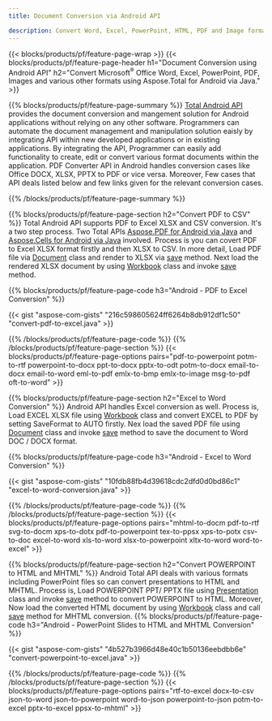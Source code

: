 ```yaml
---
title: Document Conversion via Android API 

description: Convert Word, Excel, PowerPoint, HTML, PDF and Image formats using Android conversion API. Android convert Office docx, xlsx, pptx to PDF. 
---
```


{{< blocks/products/pf/feature-page-wrap >}}
{{< blocks/products/pf/feature-page-header h1="Document Conversion using Android API" h2="Convert Microsoft<sup>&reg;</sup> Office Word, Excel, PowerPoint, PDF, Images and various other formats using Aspose.Total for Android via Java." >}}

{{% blocks/products/pf/feature-page-summary %}}
[Total Android API](https://products.aspose.com/total/android-java/) provides the document conversion and mangement solution for Android applications without relying on any other software. Programmers can automate the document management and manipulation solution eaisly by integrating API within new developed applications or in existing applications. By integrating the API, Programmer can easily add functionality to create, edit or convert various format documents within the application. PDF Converter API in Android handles conversion cases like Office DOCX, XLSX, PPTX to PDF or vice versa. Moreover, Few cases that API deals listed below and few links given for the relevant conversion cases. 

{{% /blocks/products/pf/feature-page-summary  %}}

{{% blocks/products/pf/feature-page-section  h2="Convert PDF to CSV" %}}
Total Android API supports PDF to Excel XLSX and CSV conversion. It's a two step process. Two Total APIs [Aspose.PDF for Android via Java](https://products.aspose.com/pdf/android-java/) and [Aspose.Cells for Android via Java](https://products.aspose.com/cells/android-java/) involved. Process is you can covert PDF to Excel XLSX format firstly and then XLSX to CSV. In more detail, Load PDF file via [Document](https://reference.aspose.com/pdf/java/com.aspose.pdf/Document) class and render to XLSX via [save](https://reference.aspose.com/pdf/java/com.aspose.pdf/Document#save-java.lang.String-com.aspose.pdf.SaveOptions-) method. Next load the rendered XLSX document by using [Workbook](https://reference.aspose.com/cells/java/com.aspose.cells/Workbook) class and invoke [save](https://reference.aspose.com/cells/java/com.aspose.cells/workbook#save(java.lang.String,%20com.aspose.cells.SaveOptions)) method.

{{% blocks/products/pf/feature-page-code h3="Android - PDF to Excel Conversion" %}}

{{< gist "aspose-com-gists" "216c598605624ff6264b8db912df1c50" "convert-pdf-to-excel.java" >}}

{{% /blocks/products/pf/feature-page-code  %}}
{{% /blocks/products/pf/feature-page-section %}}
{{< blocks/products/pf/feature-page-options pairs="pdf-to-powerpoint potm-to-rtf powerpoint-to-docx ppt-to-docx pptx-to-odt potm-to-docx email-to-docx email-to-word eml-to-pdf emlx-to-bmp emlx-to-image msg-to-pdf oft-to-word" >}}


{{% blocks/products/pf/feature-page-section  h2="Excel to Word Conversion" %}}
Android API handles Excel conversion as well. Process is, Load EXCEL XLSX file using [Workbook](https://reference.aspose.com/cells/java/com.aspose.cells/Workbook) class and convert EXCEL to PDF by setting SaveFormat to AUTO firstly. Nex load the saved PDF file using [Document](https://reference.aspose.com/pdf/java/com.aspose.pdf/Document) class and invoke [save](https://reference.aspose.com/pdf/java/com.aspose.pdf/Document#save-java.lang.String-com.aspose.pdf.SaveOptions-) method to save the document to Word DOC / DOCX format.

{{% blocks/products/pf/feature-page-code h3="Android - Excel to Word Conversion" %}}

{{< gist "aspose-com-gists" "10fdb88fb4d39618cdc2dfd0d0bd86c1" "excel-to-word-conversion.java" >}}

{{% /blocks/products/pf/feature-page-code  %}}
{{% /blocks/products/pf/feature-page-section %}}
{{< blocks/products/pf/feature-page-options pairs="mhtml-to-docm pdf-to-rtf svg-to-docm xps-to-dotx pdf-to-powerpoint tex-to-ppsx xps-to-potx csv-to-doc excel-to-word xls-to-word xlsx-to-powerpoint xltx-to-word word-to-excel" >}}

{{% blocks/products/pf/feature-page-section  h2="Convert POWERPOINT to HTML and MHTML" %}}
Android Total API deals with various formats including PowerPoint files so can convert presentations to HTML and MHTML. Process is, Load POWERPOINT PPT/ PPTX file using [Presentation](https://reference.aspose.com/slides/java/com.aspose.slides/Presentation) class and invoke [save](https://reference.aspose.com/slides/java/com.aspose.slides/Presentation#save-java.lang.String-int-com.aspose.slides.ISaveOptions-) method to convert POWERPOINT to HTML. Moreover, Now load the converted HTML document by using [Workbook](https://reference.aspose.com/cells/java/com.aspose.cells/Workbook) class and call [save](https://reference.aspose.com/cells/java/com.aspose.cells/) method for MHTML conversion. 
{{% blocks/products/pf/feature-page-code h3="Android - PowerPoint Slides to HTML and MHTML Conversion" %}}

{{< gist "aspose-com-gists" "4b527b3966d48e40c1b50136eebdbb6e" "convert-powerpoint-to-excel.java" >}}


{{% /blocks/products/pf/feature-page-code  %}}
{{% /blocks/products/pf/feature-page-section %}}
{{< blocks/products/pf/feature-page-options pairs="rtf-to-excel docx-to-csv json-to-word json-to-powerpoint word-to-json powerpoint-to-json potm-to-excel pptx-to-excel ppsx-to-mhtml" >}}